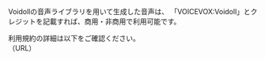 Voidollの音声ライブラリを用いて生成した音声は、
「VOICEVOX:Voidoll」とクレジットを記載すれば、商用・非商用で利用可能です。

利用規約の詳細は以下をご確認ください。  
（URL）

